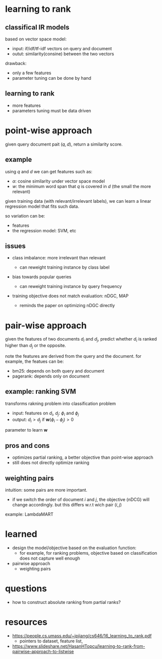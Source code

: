 # learning to rank

## classifical IR models

based on vector space model:

- input: if/idf/tf-idf vectors on query and document
- outut: similarity(consine) between the two vectors

drawback: 

- only a few features
- parameter tuning can be done by hand

## learning to rank

- more features
- parameters tuning must be data driven


# point-wise approach

given query document pait $`(q, d)`$, return a similarity score. 

## example

using $`q`$ and $`d`$ we can get features such as:

- $`\alpha`$: cosine similarity under vector space model
- $`w`$: the minimum word span that $`q`$ is covered in $`d`$ (the small the more relevant)

given training data (with relevant/irrelevant labels), we can learn a linear regression model that fits such data. 

so variation can be:

- features
- the regression model: SVM, etc

## issues

- class imbalance: more irrelevant than relevant
  - can reweight training instance by class label

- bias towards popular queries
  - can reweight training instance by query frequency

- training objective does not match evaluation: nDGC, MAP
  - reminds the paper on optimizing nDGC directly

# pair-wise approach

given the features of two documents $`d_i`$ and $`d_j`$, predict whether $`d_i`$ is ranked higher than $`d_j`$ or the opposite. 

note the features are derived from the query and the document. for example, the featues can be:

- bm25: depends on both query and document
- pagerank: depends only on document

## example: ranking SVM

transforms rakning problem into classification problem

- input: features on $`d_i`$, $`d_j`$: $`\phi_i`$ and $`\phi_j`$
- output: $`d_i>d_j`$ if $`\mathbf{w}(\phi_i - \phi_j)>0`$

parameter to learn $`\mathbf{w}`$

## pros and cons

- optimizes partial ranking, a better objective than point-wise approach
- still does not directly optimize ranking

## weighting pairs

intuition: some pairs are more important.

- if we switch the order of document $`i`$ and $`j`$, the objective (nDCG) will change accordingly. but this differs w.r.t wich pair $`(i, j)`$

example: LambdaMART

# learned

- design the model/objective based on the evaluation function:
  - for example, for ranking problems, objective based on classification does not capture well enough
- pairwise approach
  - weighting pairs

# questions

- how to construct absolute ranking from partial ranks?

# resources

- https://people.cs.umass.edu/~jpjiang/cs646/16_learning_to_rank.pdf
  - pointers to dataset, feature list, 
- https://www.slideshare.net/HasanHTopcu/learning-to-rank-from-pairwise-approach-to-listwise
